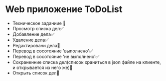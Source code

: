 # Web приложение ToDoList
- Техническое заданиие 🔄
- Просмотр списка дел✅
- Добавление дела✅
- Удаление дела✅
- Редактировани дела🔄
- Перевод в сосотояние 'выполнено'✅
- Перевод в сосотояние 'не выполнено'✅
- Сохраненние списка дел(список храниться в json файле на клиенте, и открывается из него же)🔄
- Открыть список дел🔄
